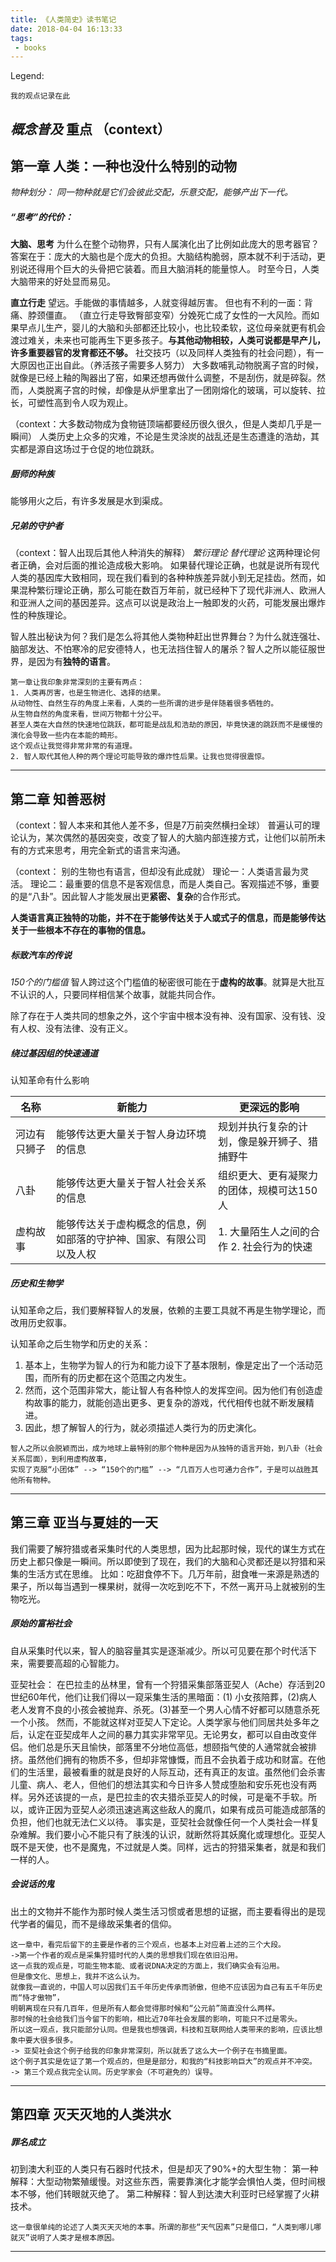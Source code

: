 ```yaml
---
title: 《人类简史》读书笔记
date: 2018-04-04 16:13:33
tags: 
 - books
---
```


<!-- more -->

Legend:
```
我的观点记录在此
```
*概念普及*
**重点**
（context）
------
## 第一章   人类：一种也没什么特别的动物

*物种划分： 同一物种就是它们会彼此交配，乐意交配，能够产出下一代。*

##### “思考”的代价：
**大脑、思考**
为什么在整个动物界，只有人属演化出了比例如此庞大的思考器官？ 答案在于：庞大的大脑也是个庞大的负担。大脑结构脆弱，原本就不利于活动，更别说还得用个巨大的头骨把它装着。而且大脑消耗的能量惊人。
时至今日，人类大脑带来的好处显而易见。

**直立行走**
望远。手能做的事情越多，人就变得越厉害。
但也有不利的一面：背痛、脖颈僵直。
（直立行走导致臀部变窄）分娩死亡成了女性的一大风险。而如果早点儿生产，婴儿的大脑和头部都还比较小，也比较柔软，这位母亲就更有机会渡过难关，未来也可能再生下更多孩子。**与其他动物相较，人类可说都是早产儿，许多重要器官的发育都还不够。**
社交技巧（以及同样人类独有的社会问题），有一大原因也正出自此。（养活孩子需要多人努力）
大多数哺乳动物脱离子宫的时候，就像是已经上釉的陶器出了窑，如果还想再做什么调整，不是刮伤，就是碎裂。然而，人类脱离子宫的时候，却像是从炉里拿出了一团刚熔化的玻璃，可以旋转、拉长，可塑性高到令人叹为观止。

（context：大多数动物成为食物链顶端都要经历很久很久，但是人类却几乎是一瞬间）
人类历史上众多的灾难，不论是生灵涂炭的战乱还是生态遭逢的浩劫，其实都是源自这场过于仓促的地位跳跃。

##### 厨师的种族
能够用火之后，有许多发展是水到渠成。

##### 兄弟的守护者
（context：智人出现后其他人种消失的解释）
*繁衍理论*
*替代理论*
这两种理论何者正确，会对后面的推论造成极大影响。
如果替代理论正确，也就是说所有现代人类的基因库大致相同，现在我们看到的各种种族差异就小到无足挂齿。然而，如果混种繁衍理论正确，那么可能在数百万年前，就已经种下了现代非洲人、欧洲人和亚洲人之间的基因差异。这点可以说是政治上一触即发的火药，可能发展出爆炸性的种族理论。

智人胜出秘诀为何？我们是怎么将其他人类物种赶出世界舞台？为什么就连强壮、脑部发达、不怕寒冷的尼安德特人，也无法挡住智人的屠杀？智人之所以能征服世界，是因为有**独特的语言**。

```
第一章让我印象非常深刻的主要有两点：
1. 人类再厉害，也是生物进化、选择的结果。
从动物性、自然生存的角度上来看，人类的一些所谓的进步是伴随着很多牺牲的。
从生物自然的角度来看，世间万物都十分公平。
甚至人类在大自然的快速地位跳跃，都可能是战乱和浩劫的原因，毕竟快速的跳跃而不是缓慢的演化会导致一些内在本能的畸形。
这个观点让我觉得非常非常的有道理。
2. 智人取代其他人种的两个理论可能导致的爆炸性后果。让我也觉得很震惊。
```

---------
## 第二章  知善恶树
（context：智人本来和其他人差不多，但是7万前突然横扫全球）
普遍认可的理论认为，某次偶然的基因突变，改变了智人的大脑内部连接方式，让他们以前所未有的方式来思考，用完全新式的语言来沟通。

（context： 别的生物也有语言，但却没有此成就）
理论一：人类语言最为灵活。
理论二：最重要的信息不是客观信息，而是人类自己。客观描述不够，重要的是“八卦”。因此智人才能发展出更**紧密、复杂**的合作形式。

**人类语言真正独特的功能，并不在于能够传达关于人或式子的信息，而是能够传达关于一些根本不存在的事物的信息。**

##### 标致汽车的传说
*150个的门槛值*
智人跨过这个门槛值的秘密很可能在于**虚构的故事**。就算是大批互不认识的人，只要同样相信某个故事，就能共同合作。

除了存在于人类共同的想象之外，这个宇宙中根本没有神、没有国家、没有钱、没有人权、没有法律、没有正义。


##### 绕过基因组的快速通道
认知革命有什么影响 

名称 |新能力 |更深远的影响
-------|---------|----------
河边有只狮子|能够传达更大量关于智人身边环境的信息|规划并执行复杂的计划，像是躲开狮子、猎捕野牛 
八卦 |能够传达更大量关于智人社会关系的信息 |组织更大、更有凝聚力的团体，规模可达150人 
虚构故事 |能够传达关于虚构概念的信息，例如部落的守护神、国家、有限公司以及人权 |1. 大量陌生人之间的合作 2. 社会行为的快速



##### 历史和生物学
认知革命之后，我们要解释智人的发展，依赖的主要工具就不再是生物学理论，而改用历史叙事。

认知革命之后生物学和历史的关系：
1. 基本上，生物学为智人的行为和能力设下了基本限制，像是定出了一个活动范围，而所有的历史都在这个范围之内发生。 
2. 然而，这个范围非常大，能让智人有各种惊人的发挥空间。因为他们有创造虚构故事的能力，就能创造出更多、更复杂的游戏，代代相传也就不断发展精进。
3. 因此，想了解智人的行为，就必须描述人类行为的历史演化。


```
智人之所以会脱颖而出，成为地球上最特别的那个物种是因为从独特的语言开始，到八卦（社会关系层面），到利用虚构故事，
实现了克服“小团体” --> “150个的门槛” --> “几百万人也可通力合作”，于是可以战胜其他所有物种。
```

-------------

## 第三章 亚当与夏娃的一天

我们需要了解狩猎或者采集时代的人类思想，因为比起那时候，现代的谋生方式在历史上都只像是一瞬间。所以即使到了现在，我们的大脑和心灵都还是以狩猎和采集的生活方式在思维。
比如：吃甜食停不下。几万年前，甜食唯一来源是熟透的果子，所以每当遇到一棵果树，就得一次吃到吃不下，不然一离开马上就被别的生物吃光。

##### 原始的富裕社会
自从采集时代以来，智人的脑容量其实是逐渐减少。所以可见要在那个时代活下来，需要要高超的心智能力。

亚契社会：
在巴拉圭的丛林里，曾有一个狩猎采集部落亚契人（Ache）存活到20世纪60年代，他们让我们得以一窥采集生活的黑暗面：(1) 小女孩陪葬，(2)病人老人发育不良的小孩会被抛弃、杀死。(3)甚至一个男人心情不好都可以随意杀死一个小孩。
然而，不能就这样对亚契人下定论。人类学家与他们同居共处多年之后，认定在亚契成年人之间的暴力其实非常罕见。无论男女，都可以自由改变伴侣。他们总是乐天且愉快，部落里不分地位高低，想颐指气使的人通常就会被排挤。虽然他们拥有的物质不多，但却非常慷慨，而且不会执着于成功和财富。在他们的生活里，最被看重的就是良好的人际互动，还有真正的友谊。虽然他们会杀害儿童、病人、老人，但他们的想法其实和今日许多人赞成堕胎和安乐死也没有两样。另外还该提的一点，是巴拉圭的农夫猎杀亚契人的时候，可是毫不手软。所以，或许正因为亚契人必须迅速逃离这些敌人的魔爪，如果有成员可能造成部落的负担，他们也就无法仁义以待。
事实是，亚契社会就像任何一个人类社会一样复杂难解。我们要小心不能只有了肤浅的认识，就断然将其妖魔化或理想化。亚契人既不是天使，也不是魔鬼，不过就是人类。同样，远古的狩猎采集者，就是和我们一样的人。

##### 会说话的鬼
出土的文物并不能作为那时候人类生活习惯或者思想的证据，而主要看得出的是现代学者的偏见，而不是缘故采集者的信仰。

```
这一章中，看完后留下的主要是作者的三个观点，也基本上对应着上述的三个大段。
->第一个作者的观点是采集狩猎时代的人类的思想我们现在依旧沿用。
这一点我的观点是，可能生物本能、或者说DNA决定的方面上，我们确实会有沿用。
但是像文化、思想上，我并不这么认为。
就像我一直说的，中国人可以因我们五千年历史传承而骄傲，但绝不应该因为自己有五千年历史而“恃才傲物”，
明朝离现在只有几百年，但是所有人都会觉得那时候和“公元前”简直没什么两样。
那时候的社会给我们当今留下的影响，相比近70年社会发展的影响，可能只不过是零头。
所以这一观点，我只能部分认同。但是我也想强调，科技和互联网给人类带来的影响，应该比想象中要大很多很多。
-> 亚契社会这个例子给我的印象非常深刻，所以就丢了这么大一个例子在书摘里面。
这个例子其实是佐证了第一个观点的，但是是部分，和我的“科技影响巨大”的观点并不冲突。
-> 第三个观点我完全认同。历史学家会（不可避免的）误导。
```

------

## 第四章 灭天灭地的人类洪水

##### 罪名成立
初到澳大利亚的人类只有石器时代技术，但是却灭了90%+的大型生物：
第一种解释：大型动物繁殖缓慢。对这些东西，需要靠演化才能学会惧怕人类，但时间根本不够，他们转眼就灭绝了。
第二种解释：智人到达澳大利亚时已经掌握了火耕技术。

```
这一章很单纯的论述了人类灭天灭地的本事。所谓的那些“天气因素”只是借口，“人类到哪儿哪就灭”说明了人类才是根本原因。
```

----



